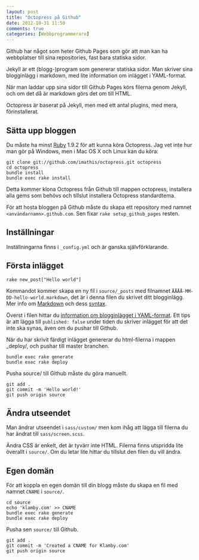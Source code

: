 ```yaml
---
layout: post
title: "Octopress på Github"
date: 2012-10-31 11:50
comments: true
categories: [Webbprogrammerare]
---
```


Github har något som heter Github Pages som gör att man kan ha webbplatser till
sina repositories, fast bara statiska sidor.

Jekyll är ett (blogg-)program som genererar statiska sidor. Man skriver sina
blogginlägg i markdown, med lite information om inlägget i YAML-format.

När man laddar upp sina sidor till Github Pages körs filerna genom Jekyll, och
om det då är markdown görs det om till HTML.

Octopress är baserat på Jekyll, men med ett antal plugins, med mera, förinstallerat.

<!-- more -->

## Sätta upp bloggen

Du måste ha minst [Ruby](http://www.ruby-lang.org/en/) 1.9.2 för att kunna köra 
Octopress. Jag vet inte hur man gör på Windows, men i Mac OS X och Linux kan du 
köra:

    git clone git://github.com/imathis/octopress.git octopress
    cd octopress
    bundle install
    bundle exec rake install

Detta kommer klona Octopress från Github till mappen octopress, installera alla
gems som behövs och tillslut installera Octopress standardtema.

För att hosta bloggen på Github måste du skapa ett repository med namnet
`<användarnamn>.github.com`. Sen fixar `rake setup_github_pages` resten.

## Inställningar

Inställningarna finns i `_config.yml` och är ganska självförklarande.


## Första inlägget

    rake new_post["Hello world"]

Kommandot kommer skapa en ny fil i `source/_posts` med filnamnet
`ÅÅÅÅ-MM-DD-hello-world.markdown`, det är i denna filen du skrivet ditt
blogginlägg. Mer info om [Markdown](http://daringfireball.net/projects/markdown/basics)
och dess [syntax](http://daringfireball.net/projects/markdown/syntax).

Överst i filen hittar du 
[information om blogginlägget i YAML-format](https://github.com/mojombo/jekyll/wiki/yaml-front-matter). 
Ett tips är att lägga till `published: false` under tiden du skriver inlägget 
för att det inte ska synas, även om du pushar till Github.

När du har skrivit färdigt inlägget genererar du html-filerna i mappen
_deploy/, och pushar till master branchen.

    bundle exec rake generate
    bundle exec rake deploy

Pusha source/ till Github måste du göra manuellt.

    git add .
    git commit -m 'Hello world!'
    git push origin source

## Ändra utseendet

Man ändrar utseendet i `sass/custom/` men kom ihåg att lägga till filerna du 
har ändrat till `sass/screen.scss`.

Ändra CSS är enkelt, det är tyvärr inte HTML. Filerna finns utspridda lite
överallt i `source/`. Om du letar lite hittar du tillslut den filen du vill
ändra.

## Egen domän

För att koppla en egen domän till din blogg måste du skapa en fil med namnet
`CNAME` i `source/`.

    cd source
    echo 'klamby.com' >> CNAME
    bundle exec rake generate
    bundle exec rake deploy

Pusha sen `source/` till Github.

    git add .
    git commit -m 'Created a CNAME for Klamby.com'
    git push origin source
